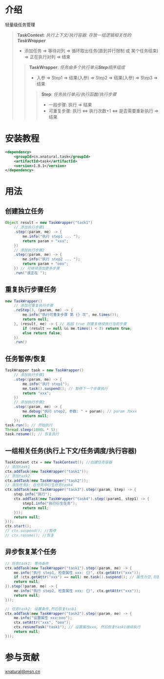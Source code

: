# 介绍
轻量级任务管理

> **TaskContext**: _执行上下文/执行容器: 存放一组逻辑相关性的***TaskWrapper***_
> + 添加任务 => 等待对列 => 循环取出任务(直到并行限制 或 某个任务结束) => 正在执行对列 => 结束 
> > **TaskWrapper**: _任务由多个执行单元***Step***顺序组成_
> > + 入参 => Step1 => 结果(入参) => Step2 => 结果(入参) => Step3 => 结果
> > > **Step**: _任务执行单元/执行函数/执行步骤_
> > > + 一般步骤: 执行 => 结果
> > > + 可重复步骤: 执行 <=> 执行次数+1 <=> 是否需要重新执行 => 结果


# 安装教程
```xml
<dependency>
    <groupId>cn.xnatural.task</groupId>
    <artifactId>task</artifactId>
    <version>1.0.1</version>
</dependency>
```

# 用法
## 创建独立任务
```java
Object result = new TaskWrapper("task1")
    // 添加执行步骤1
    .step((param, me) -> {
        me.info("执行 step1 ... ");
        return param + "xxx";
    })
    // 添加执行步骤2
    .step((param, me) -> {
        me.info("执行 step2 ... ");
        return param + "ooo";
    }) // 可继续添加更多步骤
    .run("谁正在 ");
```

## 重复执行步骤任务
```java
new TaskWrapper()
    // 添加可重复执行步骤
    .reStep(3, (param, me) -> {
        me.info("执行可重复步骤 第 {} 次", me.times());
        return null;
    }, (result, me) -> { // 返回 true 则重复继续执行当前步骤
        if (result == null && me.times() < 3) return true;
        else return false;
    })
    .run()
```

## 任务暂停/恢复
```java
TaskWrapper task = new TaskWrapper()
    // 添加执行步骤1
    .step((param, me) -> {
        me.info("执行 step1");
        me.task().suspend(); // 暂停下一个步骤执行
        return "xxx";
    })
    // 添加执行步骤2
    .step((param, me) -> {
        me.debug("执行 step2, 参数: " + param); // param 为xxx
        return null;
    });
task.run(); // 开始执行
Thread.sleep(1000L * 5);
task.resume(); // 恢复执行
```

## 一组相关任务(执行上下文/任务调度/执行容器)
```java
TaskContext ctx = new TaskContext(); //创建任务容器
// 添加task1
ctx.addTask(new TaskWrapper("task1"));
// 添加task2
ctx.addTask(new TaskWrapper("task2"));
// 添加任务3: 在任务中衍生任务task4
ctx.addTask(new TaskWrapper("task3").step((param, step) -> {
    step.info("执行");
    ctx.addTask(new TaskWrapper("task4").step((param1, step1) -> {
        step1.info("执行衍生任务");
        return null;
    }));
    return null;
}));
ctx.start();
// ctx.suspend(); //暂停
// ctx.resume(); //恢复
```

## 异步恢复某个任务
```java
// 任务task1: 等待条件
ctx.addTask(new TaskWrapper("task1").step((param, me) -> {
    me.info("执行 step1, 检查属性 xxx: {}", ctx.getAttr("xxx"));
    if (ctx.getAttr("xxx") == null) me.task().suspend(); // 属性为空,则暂停
    return null;
}).step((param, me) -> {
    me.info("执行 step2, 检查属性 xxx: {}", ctx.getAttr("xxx"));
    return null;
}));

// 任务task2: 设置条件,然后恢复task1
ctx.addTask(new TaskWrapper("task2").step((param, me) -> {
    me.info("设置属性 xxx:ooo");
    ctx.setAttr("xxx", "ooo");
    ctx.resumeTask("task1"); // 设置属性xxx, 然后恢复task1继续执行
    return null;
}));
```

# 参与贡献
xnatural@msn.cn
